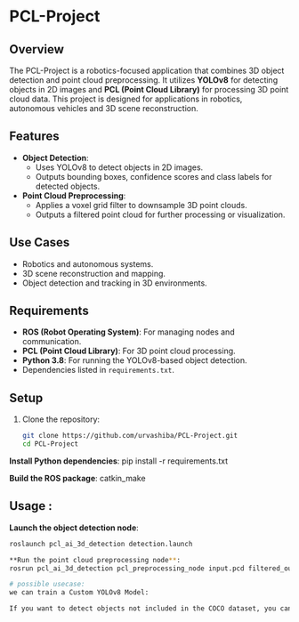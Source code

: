 # PCL-Project

## Overview
The PCL-Project is a robotics-focused application that combines 3D object detection and point cloud preprocessing. It utilizes **YOLOv8** for detecting objects in 2D images and **PCL (Point Cloud Library)** for processing 3D point cloud data. This project is designed for applications in robotics, autonomous vehicles and 3D scene reconstruction.

## Features
- **Object Detection**:
  - Uses YOLOv8 to detect objects in 2D images.
  - Outputs bounding boxes, confidence scores and class labels for detected objects.
- **Point Cloud Preprocessing**:
  - Applies a voxel grid filter to downsample 3D point clouds.
  - Outputs a filtered point cloud for further processing or visualization.

## Use Cases
- Robotics and autonomous systems.
- 3D scene reconstruction and mapping.
- Object detection and tracking in 3D environments.

## Requirements
- **ROS (Robot Operating System)**: For managing nodes and communication.
- **PCL (Point Cloud Library)**: For 3D point cloud processing.
- **Python 3.8**: For running the YOLOv8-based object detection.
- Dependencies listed in `requirements.txt`.

## Setup
1. Clone the repository:
   ```bash
   git clone https://github.com/urvashiba/PCL-Project.git
   cd PCL-Project

**Install Python dependencies**: pip install -r requirements.txt

**Build the ROS package**: catkin_make

## Usage :

**Launch the object detection node**: 
```bash
roslaunch pcl_ai_3d_detection detection.launch

**Run the point cloud preprocessing node**: 
rosrun pcl_ai_3d_detection pcl_preprocessing_node input.pcd filtered_output.pcd

# possible usecase:
we can train a Custom YOLOv8 Model:

If you want to detect objects not included in the COCO dataset, you can train YOLOv8 on a custom dataset. This requires a labeled dataset with bounding boxes for your custom objects.
